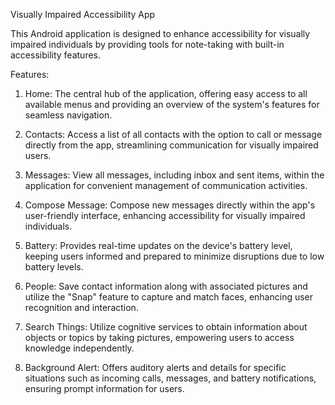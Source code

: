 Visually Impaired Accessibility App

This Android application is designed to enhance accessibility for visually impaired individuals by providing tools for note-taking with built-in accessibility features.

Features:
1. Home: The central hub of the application, offering easy access to all available menus and providing an overview of the system's features for seamless navigation.

2. Contacts: Access a list of all contacts with the option to call or message directly from the app, streamlining communication for visually impaired users.

3. Messages: View all messages, including inbox and sent items, within the application for convenient management of communication activities.

4. Compose Message: Compose new messages directly within the app's user-friendly interface, enhancing accessibility for visually impaired individuals.

5. Battery: Provides real-time updates on the device's battery level, keeping users informed and prepared to minimize disruptions due to low battery levels.

6. People: Save contact information along with associated pictures and utilize the "Snap" feature to capture and match faces, enhancing user recognition and interaction.

7. Search Things: Utilize cognitive services to obtain information about objects or topics by taking pictures, empowering users to access knowledge independently.

8. Background Alert: Offers auditory alerts and details for specific situations such as incoming calls, messages, and battery notifications, ensuring prompt information for users.
